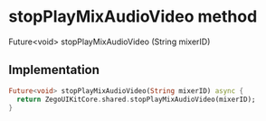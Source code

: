 


# stopPlayMixAudioVideo method








Future&lt;void> stopPlayMixAudioVideo
(String mixerID)








## Implementation

```dart
Future<void> stopPlayMixAudioVideo(String mixerID) async {
  return ZegoUIKitCore.shared.stopPlayMixAudioVideo(mixerID);
}
```







